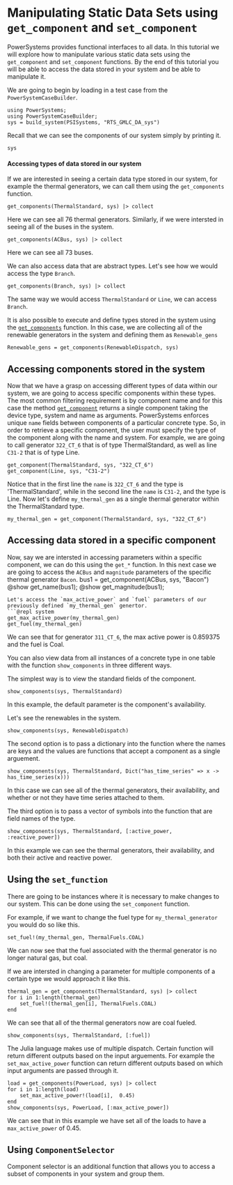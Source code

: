 # Manipulating Static Data Sets using `get_component` and `set_component`

PowerSystems provides functional interfaces to all data. In this tutorial we will explore how to manipulate various static data sets using the `get_component` and `set_component` functions. By the end of this tutorial you will be able to access the data stored in your system and be able to manipulate it. 

We are going to begin by loading in a test case from the `PowerSystemCaseBuilder`.

```@repl system
using PowerSystems;
using PowerSystemCaseBuilder;
sys = build_system(PSISystems, "RTS_GMLC_DA_sys")
```

Recall that we can see the components of our system simply by printing it.
```@repl system
sys
```

#### Accessing types of data stored in our system
If we are interested in seeing a certain data type stored in our system, for example the thermal generators, we can call them using the `get_components` function. 
```@repl system
get_components(ThermalStandard, sys) |> collect
```
Here we can see all 76 thermal generators. 
Similarly, if we were intersted in seeing all of the buses in the system. 
```@repl system
get_components(ACBus, sys) |> collect

```
Here we can see all 73 buses.

We can also access data that are abstract types. Let's see how we would access the type `Branch`. 

```@repl system
get_components(Branch, sys) |> collect

```
The same way we would access `ThermalStandard` or `Line`, we can access `Branch`.

It is also possible to execute and define types stored in the system using the [`get_components`](@ref) function. In this case, we are collecting all of the renewable generators in the system and defining them as `Renewable_gens`

```@repl system
Renewable_gens = get_components(RenewableDispatch, sys)
```
## Accessing components stored in the system
 Now that we have a grasp on accessing different types of data within our system, we are going to access specific components within these types. The most common filtering requirement is by component name and for this case the method [`get_component`](@ref) returns a single component taking the device type, system and name as arguments. PowerSystems enforces unique `name` fields between components of a particular concrete type. So, in order to retrieve a specific component, the user must specify the type of the component along with the name and system. For example, we are going to call generator `322_CT_6` that is of type ThermalStandard, as well as line `C31-2` that is of type Line.
```@repl system
get_component(ThermalStandard, sys, "322_CT_6") 
get_component(Line, sys, "C31-2")
```
Notice that in the first line the `name`  is `322_CT_6` and the type is 'ThermalStandard', while in the second line the `name` is `C31-2`, and the type is Line.
Now let's define `my_thermal_gen` as a single thermal generator within the ThermalStandard type. 
```@repl system
my_thermal_gen = get_component(ThermalStandard, sys, "322_CT_6")
```
## Accessing data stored in a specific component
Now, say we are intersted in accessing parameters within a specific component, we can do this using the `get_*` function. In this next case we are going to access the `ACBus` and `magnitude` parameters of the specific thermal generator `Bacon`. 
bus1 = get_component(ACBus, sys, "Bacon")
@show get_name(bus1);
@show get_magnitude(bus1);
```
Let's access the `max_active_power` and `fuel` parameters of our previously defined `my_thermal_gen` genertor. 
```@repl system
get_max_active_power(my_thermal_gen)
get_fuel(my_thermal_gen)
```
We can see that for generator `311_CT_6`, the max active power is 0.859375 and the fuel is Coal. 

You can also view data from all instances of a concrete type in one table with the function `show_components` in three different ways.

The simplest way is to view the standard fields of the component. 

```@repl system
show_components(sys, ThermalStandard)
```
In this example, the default parameter is the component's availability. 

Let's see the renewables in the system. 
```@repl system
show_components(sys, RenewableDispatch)
```
The second option is to pass a dictionary into the function where the names are keys and the values are functions that accept a component as a single arguement.
```@repl system
show_components(sys, ThermalStandard, Dict("has_time_series" => x -> has_time_series(x)))
```
In this case we can see all of the thermal generators, their availability, and whether or not they have time series attached to them. 

The third option is to pass a vector of symbols into the function that are field names of the type. 

```@repl system
show_components(sys, ThermalStandard, [:active_power, :reactive_power])
```
In this example we can see the thermal generators, their availability, and both their active and reactive power. 

## Using the `set_function`
There are going to be instances where it is necessary to make changes to our system. This can be done using the `set_component` function. 

For example, if we want to change the fuel type for `my_thermal_generator` you would do so like this.
```@repl system 
set_fuel!(my_thermal_gen, ThermalFuels.COAL)
```
We can now see that the fuel associated with the thermal generator is no longer natural gas, but coal. 

If we are intersted in changing a parameter for multiple components of a certain type we would approach it like this.
```@repl system
thermal_gen = get_components(ThermalStandard, sys) |> collect
for i in 1:length(thermal_gen)
    set_fuel!(thermal_gen[i], ThermalFuels.COAL)
end
```
We can see that all of the thermal generators now are coal fueled. 
```@repl system 
show_components(sys, ThermalStandard, [:fuel])
```
The Julia language makes use of multiple dispatch. Certain function will return different outputs based on the input arguements. For example the `set_max_active_power` function can return different outputs based on which input arguments are passed through it. 

```@repl system
load = get_components(PowerLoad, sys) |> collect
for i in 1:length(load)
    set_max_active_power!(load[i],  0.45)
end
show_components(sys, PowerLoad, [:max_active_power])
```
We can see that in this example we have set all of the loads to have a `max_active_power` of 0.45.

## Using `ComponentSelector`

Component selector is an additional function that allows you to access a subset of components in your system and group them. 



 
